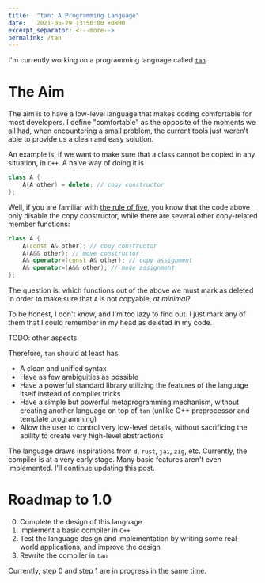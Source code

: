 ```yaml
---
title:  "tan: A Programming Language"
date:   2021-05-29 13:50:00 +0800
excerpt_separator: <!--more-->
permalink: /tan
---
```


I'm currently working on a programming language called [`tan`](https://github.com/tjysdsg/tan).

# The Aim

The aim is to have a low-level language that makes coding comfortable for most developers. I define "comfortable" as the
opposite of the moments we all had, when encountering a small problem, the current tools just weren't able to provide us
a clean and easy solution.

<!--more-->

An example is, if we want to make sure that a class cannot be copied in any situation, in `C++`. A naive way of doing it
is

```c++
class A {
    A(A other) = delete; // copy constructor
};
```

Well, if you are familiar with [the rule of five](https://en.cppreference.com/w/cpp/language/rule_of_three), you know
that the code above only disable the copy constructor, while there are several other copy-related member functions:

```c++
class A {
    A(const A& other); // copy constructor
    A(A&& other); // move constructor
    A& operator=(const A& other); // copy assignment
    A& operator=(A&& other); // move assignment
};
```

The question is: which functions out of the above we must mark as deleted in order to make sure that `A` is not
copyable, *at minimal*?

To be honest, I don't know, and I'm too lazy to find out. I just mark any of them that I could remember in my head as
deleted in my code.

TODO: other aspects

Therefore, `tan` should at least has

- A clean and unified syntax
- Have as few ambiguities as possible
- Have a powerful standard library utilizing the features of the language itself instead of compiler tricks
- Have a simple but powerful metaprogramming mechanism, without creating another language on top of `tan`
  (unlike C++ preprocessor and template programming)
- Allow the user to control very low-level details, without sacrificing the ability to create very high-level
  abstractions

The language draws inspirations from `d`, `rust`, `jai`, `zig`, etc. Currently, the compiler is at a very early stage.
Many basic features aren't even implemented. I'll continue updating this post.

# Roadmap to 1.0

0. Complete the design of this language
1. Implement a basic compiler in `C++`
2. Test the language design and implementation by writing some real-world applications, and improve the design
3. Rewrite the compiler in `tan`

Currently, step 0 and step 1 are in progress in the same time.